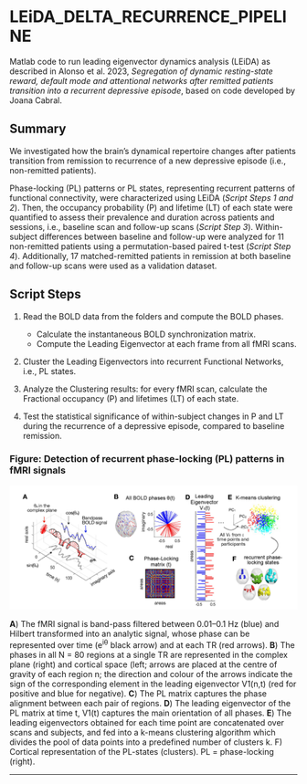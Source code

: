 # LEiDA_DELTA_RECURRENCE_PIPELINE

Matlab code to run leading eigenvector dynamics analysis (LEiDA) as described in Alonso et al. 2023, _Segregation of dynamic resting-state reward, default mode and attentional networks after remitted patients transition into a recurrent depressive episode_, based on code developed by Joana Cabral.

## Summary

We investigated how the brain’s dynamical repertoire changes after patients transition from remission to recurrence of a new depressive episode (i.e., non-remitted patients).

Phase-locking (PL) patterns or PL states, representing recurrent patterns of functional connectivity, were characterized using LEiDA (_Script Steps 1 and 2_). Then, the occupancy probability (P) and lifetime (LT) of each state were quantified to assess their prevalence and duration across patients and sessions, i.e., baseline scan and follow-up scans (_Script Step 3_). Within-subject differences between baseline and follow-up were analyzed for 11 non-remitted patients using a permutation-based paired t-test (_Script Step 4_). Additionally, 17 matched-remitted patients in remission at both baseline and follow-up scans were used as a validation dataset.

## Script Steps

1. Read the BOLD data from the folders and compute the BOLD phases.
   - Calculate the instantaneous BOLD synchronization matrix.
   - Compute the Leading Eigenvector at each frame from all fMRI scans.

2. Cluster the Leading Eigenvectors into recurrent Functional Networks, i.e., PL states.

3. Analyze the Clustering results: for every fMRI scan, calculate the Fractional occupancy (P) and lifetimes (LT) of each state.

4. Test the statistical significance of within-subject changes in P and LT during the recurrence of a depressive episode, compared to baseline remission.


### Figure: Detection of recurrent phase-locking (PL) patterns in fMRI signals

![Graphical summary](figure.jpg)

**A**) The fMRI signal is band-pass filtered between 0.01–0.1 Hz (blue) and Hilbert transformed into an analytic signal, whose phase can be represented over time (e<sup>iθ</sup> black arrow) and at each TR (red arrows). **B**) The phases in all N = 80 regions at a single TR are represented in the complex plane (right) and cortical space (left; arrows are placed at the centre of gravity of each region n; the direction and colour of the arrows indicate the sign of the corresponding element in the leading eigenvector V1(n,t) (red for positive and blue for negative). **C**) The PL matrix captures the phase alignment between each pair of regions. **D**) The leading eigenvector of the PL matrix at time t, V1(t) captures the main orientation of all phases. **E**) The leading eigenvectors obtained for each time point are concatenated over scans and subjects, and fed into a k-means clustering algorithm which divides the pool of data points into a predefined number of clusters k. F) Cortical representation of the PL-states (clusters). PL = phase-locking (right).

---
